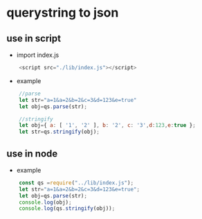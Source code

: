 # querystring to json 

## use in script
- import index.js
``` javascript
    <script src="./lib/index.js"></script>

```
- example
``` javascript
    //parse
    let str="a=1&a=2&b=2&c=3&d=123&e=true"
    let obj=qs.parse(str);

    //stringify
    let obj={ a: [ '1', '2' ], b: '2', c: '3',d:123,e:true };
    let str=qs.stringify(obj);
```


##  use in node
- example
``` javascript
    const qs =require("../lib/index.js");
    let str="a=1&a=2&b=2&c=3&d=123&e=true";
    let obj=qs.parse(str);
    console.log(obj);
    console.log(qs.stringify(obj));
```